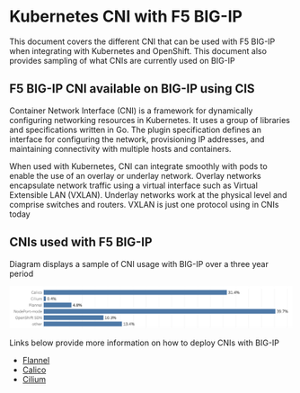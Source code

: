 # Kubernetes CNI with F5 BIG-IP

This document covers the different CNI that can be used with F5 BIG-IP when integrating with Kubernetes and OpenShift. This document also provides sampling of what CNIs are currently used on BIG-IP

## F5 BIG-IP CNI available on BIG-IP using CIS

Container Network Interface (CNI) is a framework for dynamically configuring networking resources in Kubernetes. It uses a group of libraries and specifications written in Go. The plugin specification defines an interface for configuring the network, provisioning IP addresses, and maintaining connectivity with multiple hosts and containers.

When used with Kubernetes, CNI can integrate smoothly with pods to enable the use of an overlay or underlay network. Overlay networks encapsulate network traffic using a virtual interface such as Virtual Extensible LAN (VXLAN). Underlay networks work at the physical level and comprise switches and routers. VXLAN is just one protocol using in CNIs today

## CNIs used with F5 BIG-IP

Diagram displays a sample of CNI usage with BIG-IP over a three year period

![cni](https://github.com/mdditt2000/kubernetes-1-26/blob/main/cni/diagram/2023-02-13_11-43-13.png)

Links below provide more information on how to deploy CNIs with BIG-IP

* [Flannel](https://github.com/mdditt2000/kubernetes-1-26/tree/main/cni/flannel#readme)
* [Calico](https://github.com/mdditt2000/kubernetes-1-26/tree/main/cni/calico#readme)
* [Cilium](https://github.com/mdditt2000/kubernetes-1-26/tree/main/cni/cilium#readme)